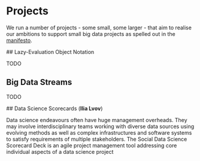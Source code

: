 # Projects

We run a number of projects - some small, some larger - that aim to realise our ambitions to 
support small big data projects as spelled out in the [manifesto](manifesto.html).

## Lazy-Evaluation Object Notation 

TODO

## Big Data Streams

TODO

## Data Science Scorecards (__Ilia Lvov__)

Data science endeavours often have huge management overheads. They may involve interdisciplinary
teams working with diverse data sources using evolving methods as well as complex infrastructures
and software systems to satisfy requirements of multiple stakeholders. The Social Data Science
Scorecard Deck is an agile project management tool addressing core individual aspects of a data
science project
